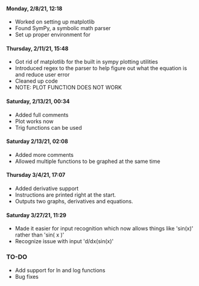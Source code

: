 #### Monday, 2/8/21, 12:18
* Worked on setting up matplotlib
* Found SymPy, a symbolic math parser
* Set up proper environment for 

#### Thursday, 2/11/21, 15:48
* Got rid of matplotlib for the built in sympy plotting utilities
* Introduced regex to the parser to help figure out what the equation is and reduce user error
* Cleaned up code
* NOTE: PLOT FUNCTION DOES NOT WORK

#### Saturday, 2/13/21, 00:34
* Added full comments
* Plot works now
* Trig functions can be used

#### Saturday 2/13/21, 02:08
* Added more comments
* Allowed multiple functions to be graphed at the same time

#### Thursday 3/4/21, 17:07
* Added derivative support
* Instructions are printed right at the start.
* Outputs two graphs, derivatives and equations.

#### Saturday 3/27/21, 11:29
* Made it easier for input recognition which now allows things like 'sin(x)' rather than 'sin( x )'
* Recognize issue with input 'd/dx(sin(x)'

### TO-DO
* Add support for ln and log functions
* Bug fixes
